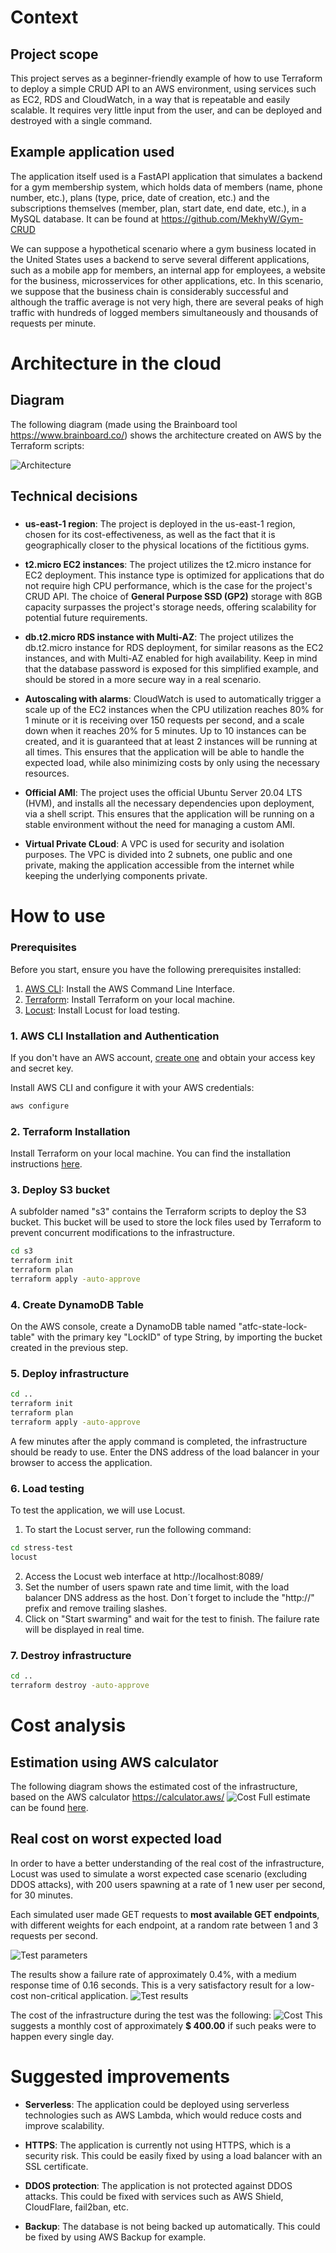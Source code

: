 # Context

## Project scope

This project serves as a beginner-friendly example of how to use Terraform to deploy a simple CRUD API to an AWS environment, using services such as EC2, RDS and CloudWatch, in a way that is repeatable and easily scalable. It requires very little input from the user, and can be deployed and destroyed with a single command.

## Example application used

The application itself used is a FastAPI application that simulates a backend for a gym membership system, which holds data of members (name, phone number, etc.), plans (type, price, date of creation, etc.) and the subscriptions themselves (member, plan, start date, end date, etc.), in a MySQL database. It can be found at https://github.com/MekhyW/Gym-CRUD

We can suppose a hypothetical scenario where a gym business located in the United States uses a backend to serve several different applications, such as a mobile app for members, an internal app for employees, a website for the business, microsservices for other applications, etc. In this scenario, we suppose that the business chain is considerably successful and although the traffic average is not very high, there are several peaks of high traffic with hundreds of logged members simultaneously and thousands of requests per minute.


# Architecture in the cloud

## Diagram

The following diagram (made using the Brainboard tool https://www.brainboard.co/) shows the architecture created on AWS by the Terraform scripts:

![Architecture](docs/Brainboard%20-%20ATFC%20with%20bucket.png)

## Technical decisions

### 

- **us-east-1 region**: The project is deployed in the us-east-1 region, chosen for its cost-effectiveness, as well as the fact that it is geographically closer to the physical locations of the fictitious gyms.

- **t2.micro EC2 instances**: The project utilizes the t2.micro instance for EC2 deployment. This instance type is optimized for applications that do not require high CPU performance, which is the case for the project's CRUD API. The choice of **General Purpose SSD (GP2)** storage with 8GB capacity surpasses the project's storage needs, offering scalability for potential future requirements.

- **db.t2.micro RDS instance with Multi-AZ**: The project utilizes the db.t2.micro instance for RDS deployment, for similar reasons as the EC2 instances, and with Multi-AZ enabled for high availability. Keep in mind that the database password is exposed for this simplified example, and should be stored in a more secure way in a real scenario.

- **Autoscaling with alarms**: CloudWatch is used to automatically trigger a scale up of the EC2 instances when the CPU utilization reaches 80% for 1 minute or it is receiving over 150 requests per second, and a scale down when it reaches 20% for 5 minutes. Up to 10 instances can be created, and it is guaranteed that at least 2 instances will be running at all times. This ensures that the application will be able to handle the expected load, while also minimizing costs by only using the necessary resources.

- **Official AMI**: The project uses the official Ubuntu Server 20.04 LTS (HVM), and installs all the necessary dependencies upon deployment, via a shell script. This ensures that the application will be running on a stable environment without the need for managing a custom AMI.

- **Virtual Private CLoud**: A VPC is used for security and isolation purposes. The VPC is divided into 2 subnets, one public and one private, making the application accessible from the internet while keeping the underlying components private.


# How to use

### Prerequisites

Before you start, ensure you have the following prerequisites installed:

1. [AWS CLI](https://aws.amazon.com/cli/): Install the AWS Command Line Interface.
2. [Terraform](https://www.terraform.io/): Install Terraform on your local machine.
3. [Locust](https://locust.io/): Install Locust for load testing.

### 1. AWS CLI Installation and Authentication

If you don't have an AWS account, [create one](https://aws.amazon.com/) and obtain your access key and secret key.

Install AWS CLI and configure it with your AWS credentials:

```bash
aws configure
```

### 2. Terraform Installation

Install Terraform on your local machine. You can find the installation instructions [here](https://learn.hashicorp.com/tutorials/terraform/install-cli).

### 3. Deploy S3 bucket

A subfolder named "s3" contains the Terraform scripts to deploy the S3 bucket. This bucket will be used to store the lock files used by Terraform to prevent concurrent modifications to the infrastructure.

```bash
cd s3
terraform init
terraform plan
terraform apply -auto-approve
```

### 4. Create DynamoDB Table

On the AWS console, create a DynamoDB table named "atfc-state-lock-table" with the primary key "LockID" of type String, by importing the bucket created in the previous step.

### 5. Deploy infrastructure

```bash
cd ..
terraform init
terraform plan
terraform apply -auto-approve
```
A few minutes after the apply command is completed, the infrastructure should be ready to use. Enter the DNS address of the load balancer in your browser to access the application.

### 6. Load testing

To test the application, we will use Locust. 
1) To start the Locust server, run the following command:

```bash
cd stress-test
locust
```

2) Access the Locust web interface at http://localhost:8089/
3) Set the number of users spawn rate and time limit, with the load balancer DNS address as the host. Don´t forget to include the "http://" prefix and remove trailing slashes.
4) Click on "Start swarming" and wait for the test to finish. The failure rate will be displayed in real time.

### 7. Destroy infrastructure

```bash
cd ..
terraform destroy -auto-approve
```


# Cost analysis

## Estimation using AWS calculator

The following diagram shows the estimated cost of the infrastructure, based on the AWS calculator https://calculator.aws/
![Cost](docs/estimated-cost.png)
Full estimate can be found [here](docs/estimated-cost.pdf).

## Real cost on worst expected load

In order to have a better understanding of the real cost of the infrastructure, Locust was used to simulate a worst expected case scenario (excluding DDOS attacks), with 200 users spawning at a rate of 1 new user per second, for 30 minutes.

Each simulated user made GET requests to **most available GET endpoints**, with different weights for each endpoint, at a random rate between 1 and 3 requests per second.

![Test parameters](docs/locust-params.png)

The results show a failure rate of approximately 0.4%, with a medium response time of 0.16 seconds. This is a very satisfactory result for a low-cost non-critical application.
![Test results](docs/locust-results.png)

The cost of the infrastructure during the test was the following:
![Cost](docs/stress-cost.png)
This suggests a monthly cost of approximately **$ 400.00** if such peaks were to happen every single day.


# Suggested improvements

- **Serverless**: The application could be deployed using serverless technologies such as AWS Lambda, which would reduce costs and improve scalability.

- **HTTPS**: The application is currently not using HTTPS, which is a security risk. This could be easily fixed by using a load balancer with an SSL certificate.

- **DDOS protection**: The application is not protected against DDOS attacks. This could be fixed with services such as AWS Shield, CloudFlare, fail2ban, etc.

- **Backup**: The database is not being backed up automatically. This could be fixed by using AWS Backup for example.
